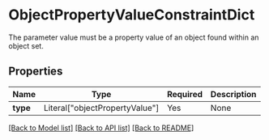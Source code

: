 # ObjectPropertyValueConstraintDict

The parameter value must be a property value of an object found within an object set.


## Properties
| Name | Type | Required | Description |
| ------------ | ------------- | ------------- | ------------- |
**type** | Literal["objectPropertyValue"] | Yes | None |


[[Back to Model list]](../../README.md#models-v2-link) [[Back to API list]](../../README.md#documentation-for-api-endpoints) [[Back to README]](../../README.md)
